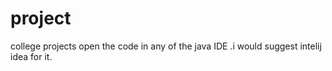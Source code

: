 # project
college projects
open the code in any of the java IDE .i would suggest intelij idea for it.
